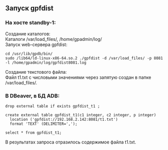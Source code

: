 ## Запуск gpfdist ##   
### На хосте standby-1: ###  
Создание каталогов:   
Каталоги /var/load_files/, /home/gpadmin/log/   
Запуск web-сервера gpfdist:   
```
cd /usr/lib/gpdb/bin/ 
sudo /lib64/ld-linux-x86-64.so.2 ./gpfdist -d /var/load_files/ -p 8081 -l /home/gpadmin/log/gpfdist8081.log   
```   
Создание текстового файла:   
Файл t1.txt с числовыми значениями через запятую создан в папке /var/load_files/.   
   
### В DBeaver, в БД ADB: ###   
```   
drop external table if exists gpfdist_t1 ;   
   
create external table gpfdist_t1(c1 integer, c2 integer, p integer)   
  location ('gpfdist://192.168.2.142:8081/t1.txt')   
  format 'TEXT' (DELIMITER=',');   
   
select * from gpfdist_t1;   
```
В результатах запроса отразилось содержимое файла t1.txt.   
   
